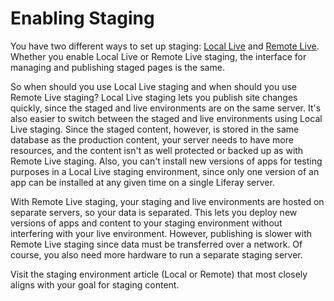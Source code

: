 # Enabling Staging [](id=enabling-staging)

You have two different ways to set up staging:
[Local Live](/discover/portal/-/knowledge_base/7-1/enabling-local-live-staging)
and
[Remote Live](/discover/portal/-/knowledge_base/7-1/enabling-remote-live-staging).
Whether you enable Local Live or Remote Live staging, the interface for managing
and publishing staged pages is the same.

So when should you use Local Live staging and when should you use Remote Live
staging? Local Live staging lets you publish site changes quickly, since the
staged and live environments are on the same server. It's also easier to switch
between the staged and live environments using Local Live staging. Since the
staged content, however, is stored in the same database as the production
content, your server needs to have more resources, and the content isn't as well
protected or backed up as with Remote Live staging. Also, you can't install new
versions of apps for testing purposes in a Local Live staging environment, since
only one version of an app can be installed at any given time on a single
Liferay server.

With Remote Live staging, your staging and live environments are hosted on
separate servers, so your data is separated. This lets you deploy new versions
of apps and content to your staging environment without interfering with your
live environment. However, publishing is slower with Remote Live staging since
data must be transferred over a network. Of course, you also need more
hardware to run a separate staging server.

Visit the staging environment article (Local or Remote) that most closely aligns
with your goal for staging content.

